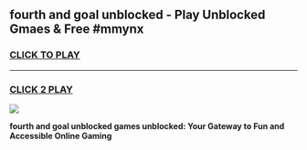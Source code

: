 
## fourth and goal unblocked - Play Unblocked Gmaes & Free #mmynx
<h3>
<a href="https://news.freeplayer.one?title=fourth_and_goal_unblocked&ref=26F">CLICK TO PLAY</a></h3>
<hr>

<h3>
<a href="https://news.freeplayer.one?title=fourth_and_goal_unblocked&ref=26F">CLICK 2 PLAY</a>
  
</h3>

<a href="https://news.freeplayer.one?title=fourth_and_goal_unblocked&ref=26F/"><img src="https://clearcache.store/games.png"></a>


**fourth and goal unblocked games unblocked: Your Gateway to Fun and Accessible Online Gaming**
